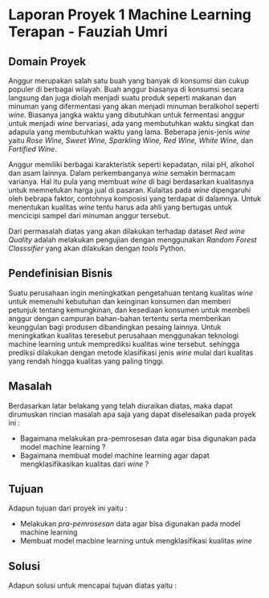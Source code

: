 # Laporan Proyek 1 Machine Learning Terapan - Fauziah Umri
## Domain Proyek
Anggur merupakan salah satu buah yang banyak di konsumsi dan cukup populer di berbagai wilayah. Buah anggur biasanya di konsumsi secara langsung dan juga diolah menjadi suatu produk seperti makanan dan minuman yang difermentasi yang akan menjadi minuman beralkohol seperti _wine_. Biasanya jangka waktu yang dibutuhkan untuk fermentasi anggur untuk menjadi _wine_ bervariasi, ada yang membutuhkan waktu singkat dan adapula yang membutuhkan waktu yang lama.
Beberapa jenis-jenis _wine_ yaitu _Rose Wine, Sweet Wine, Sparkling Wine, Red Wine, White Wine,_ dan _Fortified Wine_. 

Anggur memiliki berbagai karakteristik seperti kepadatan, nilai pH, alkohol dan asam lainnya. Dalam perkembanganya _wine_ semakin bermacam varianya. Hal itu pula yang membuat _wine_ di bagi berdasarkan kualitasnya untuk memnetukan harga jual di pasaran. Kulaitas pada _wine_ dipengaruhi oleh bebrapa faktor, contohnya komposisi yang terdapat di dalamnya. Untuk menentukan kualitas _wine_ tentu harus ada ahli yang bertugas untuk mencicipi sampel dari minuman anggur tersebut.

Dari permasalah diatas yang akan dilakukan terhadap dataset _Red wine Quality_ adalah melakukan pengujian dengan menggunakan _Random Forest Classsifier_ yang akan dilakukan dengan _tools_ Python.

## Pendefinisian Bisnis

Suatu perusahaan ingin meningkatkan pengetahuan tentang kualitas _wine_ untuk memenuhi kebutuhan dan keinginan konsumen dan memberi petunjuk tentang kemungkinan, dan kesediaan konsumen untuk membeli anggur dengan campuran bahan-bahan tertentu serta memberikan keunggulan bagi produsen dibandingkan pesaing lainnya. Untuk meningkatkan kualitas teresebut perusahaan menggunakan teknologi machine learning untuk memprediksi kualitas wine tersebut. sehingga prediksi dilakukan dengan metode klasifikasi jenis _wine_ mulai dari kualitas yang rendah hingga kualitas yang paling tinggi.

## Masalah

Berdasarkan latar belakang yang telah diuraikan diatas, maka dapat dirumuskan rincian masalah apa saja yang dapat diselesaikan pada proyek ini :
* Bagaimana melakukan pra-pemrosesan data agar bisa digunakan pada model machine learning ?
* Bagaimana membuat model machine learning agar dapat mengklasifikasikan kualitas dari _wine_ ?

## Tujuan

Adapun tujuan dari proyek ini yaitu :
* Melakukan _pra-pemrosesan_ data agar bisa digunakan pada model machine learning
* Membuat model macbine learning untuk mengklasifikasi kualitas _wine_

## Solusi

Adapun solusi untuk mencapai tujuan diatas yaitu :
